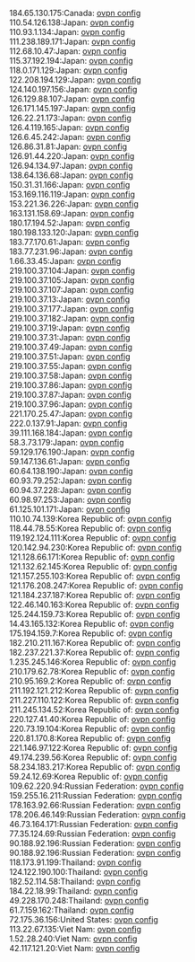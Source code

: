 184.65.130.175:Canada: [ovpn config](vpn/184_65_130_175.ovpn)  
110.54.126.138:Japan: [ovpn config](vpn/110_54_126_138.ovpn)  
110.93.1.134:Japan: [ovpn config](vpn/110_93_1_134.ovpn)  
111.238.189.171:Japan: [ovpn config](vpn/111_238_189_171.ovpn)  
112.68.10.47:Japan: [ovpn config](vpn/112_68_10_47.ovpn)  
115.37.192.194:Japan: [ovpn config](vpn/115_37_192_194.ovpn)  
118.0.171.129:Japan: [ovpn config](vpn/118_0_171_129.ovpn)  
122.208.194.129:Japan: [ovpn config](vpn/122_208_194_129.ovpn)  
124.140.197.156:Japan: [ovpn config](vpn/124_140_197_156.ovpn)  
126.129.88.107:Japan: [ovpn config](vpn/126_129_88_107.ovpn)  
126.171.145.197:Japan: [ovpn config](vpn/126_171_145_197.ovpn)  
126.22.21.173:Japan: [ovpn config](vpn/126_22_21_173.ovpn)  
126.4.119.165:Japan: [ovpn config](vpn/126_4_119_165.ovpn)  
126.6.45.242:Japan: [ovpn config](vpn/126_6_45_242.ovpn)  
126.86.31.81:Japan: [ovpn config](vpn/126_86_31_81.ovpn)  
126.91.44.220:Japan: [ovpn config](vpn/126_91_44_220.ovpn)  
126.94.134.97:Japan: [ovpn config](vpn/126_94_134_97.ovpn)  
138.64.136.68:Japan: [ovpn config](vpn/138_64_136_68.ovpn)  
150.31.31.166:Japan: [ovpn config](vpn/150_31_31_166.ovpn)  
153.169.116.119:Japan: [ovpn config](vpn/153_169_116_119.ovpn)  
153.221.36.226:Japan: [ovpn config](vpn/153_221_36_226.ovpn)  
163.131.158.69:Japan: [ovpn config](vpn/163_131_158_69.ovpn)  
180.17.194.52:Japan: [ovpn config](vpn/180_17_194_52.ovpn)  
180.198.133.120:Japan: [ovpn config](vpn/180_198_133_120.ovpn)  
183.77.170.61:Japan: [ovpn config](vpn/183_77_170_61.ovpn)  
183.77.231.96:Japan: [ovpn config](vpn/183_77_231_96.ovpn)  
1.66.33.45:Japan: [ovpn config](vpn/1_66_33_45.ovpn)  
219.100.37.104:Japan: [ovpn config](vpn/219_100_37_104.ovpn)  
219.100.37.105:Japan: [ovpn config](vpn/219_100_37_105.ovpn)  
219.100.37.107:Japan: [ovpn config](vpn/219_100_37_107.ovpn)  
219.100.37.13:Japan: [ovpn config](vpn/219_100_37_13.ovpn)  
219.100.37.177:Japan: [ovpn config](vpn/219_100_37_177.ovpn)  
219.100.37.182:Japan: [ovpn config](vpn/219_100_37_182.ovpn)  
219.100.37.19:Japan: [ovpn config](vpn/219_100_37_19.ovpn)  
219.100.37.31:Japan: [ovpn config](vpn/219_100_37_31.ovpn)  
219.100.37.49:Japan: [ovpn config](vpn/219_100_37_49.ovpn)  
219.100.37.51:Japan: [ovpn config](vpn/219_100_37_51.ovpn)  
219.100.37.55:Japan: [ovpn config](vpn/219_100_37_55.ovpn)  
219.100.37.58:Japan: [ovpn config](vpn/219_100_37_58.ovpn)  
219.100.37.86:Japan: [ovpn config](vpn/219_100_37_86.ovpn)  
219.100.37.87:Japan: [ovpn config](vpn/219_100_37_87.ovpn)  
219.100.37.96:Japan: [ovpn config](vpn/219_100_37_96.ovpn)  
221.170.25.47:Japan: [ovpn config](vpn/221_170_25_47.ovpn)  
222.0.137.91:Japan: [ovpn config](vpn/222_0_137_91.ovpn)  
39.111.168.184:Japan: [ovpn config](vpn/39_111_168_184.ovpn)  
58.3.73.179:Japan: [ovpn config](vpn/58_3_73_179.ovpn)  
59.129.176.190:Japan: [ovpn config](vpn/59_129_176_190.ovpn)  
59.147.136.61:Japan: [ovpn config](vpn/59_147_136_61.ovpn)  
60.64.138.190:Japan: [ovpn config](vpn/60_64_138_190.ovpn)  
60.93.79.252:Japan: [ovpn config](vpn/60_93_79_252.ovpn)  
60.94.37.228:Japan: [ovpn config](vpn/60_94_37_228.ovpn)  
60.98.97.253:Japan: [ovpn config](vpn/60_98_97_253.ovpn)  
61.125.101.171:Japan: [ovpn config](vpn/61_125_101_171.ovpn)  
110.10.74.139:Korea Republic of: [ovpn config](vpn/110_10_74_139.ovpn)  
118.44.78.55:Korea Republic of: [ovpn config](vpn/118_44_78_55.ovpn)  
119.192.124.111:Korea Republic of: [ovpn config](vpn/119_192_124_111.ovpn)  
120.142.94.230:Korea Republic of: [ovpn config](vpn/120_142_94_230.ovpn)  
121.128.66.171:Korea Republic of: [ovpn config](vpn/121_128_66_171.ovpn)  
121.132.62.145:Korea Republic of: [ovpn config](vpn/121_132_62_145.ovpn)  
121.157.255.103:Korea Republic of: [ovpn config](vpn/121_157_255_103.ovpn)  
121.176.208.247:Korea Republic of: [ovpn config](vpn/121_176_208_247.ovpn)  
121.184.237.187:Korea Republic of: [ovpn config](vpn/121_184_237_187.ovpn)  
122.46.140.163:Korea Republic of: [ovpn config](vpn/122_46_140_163.ovpn)  
125.244.159.73:Korea Republic of: [ovpn config](vpn/125_244_159_73.ovpn)  
14.43.165.132:Korea Republic of: [ovpn config](vpn/14_43_165_132.ovpn)  
175.194.159.7:Korea Republic of: [ovpn config](vpn/175_194_159_7.ovpn)  
182.210.211.167:Korea Republic of: [ovpn config](vpn/182_210_211_167.ovpn)  
182.237.221.37:Korea Republic of: [ovpn config](vpn/182_237_221_37.ovpn)  
1.235.245.146:Korea Republic of: [ovpn config](vpn/1_235_245_146.ovpn)  
210.179.62.78:Korea Republic of: [ovpn config](vpn/210_179_62_78.ovpn)  
210.95.169.2:Korea Republic of: [ovpn config](vpn/210_95_169_2.ovpn)  
211.192.121.212:Korea Republic of: [ovpn config](vpn/211_192_121_212.ovpn)  
211.227.110.122:Korea Republic of: [ovpn config](vpn/211_227_110_122.ovpn)  
211.245.134.52:Korea Republic of: [ovpn config](vpn/211_245_134_52.ovpn)  
220.127.41.40:Korea Republic of: [ovpn config](vpn/220_127_41_40.ovpn)  
220.73.19.104:Korea Republic of: [ovpn config](vpn/220_73_19_104.ovpn)  
220.81.170.8:Korea Republic of: [ovpn config](vpn/220_81_170_8.ovpn)  
221.146.97.122:Korea Republic of: [ovpn config](vpn/221_146_97_122.ovpn)  
49.174.239.56:Korea Republic of: [ovpn config](vpn/49_174_239_56.ovpn)  
58.234.183.217:Korea Republic of: [ovpn config](vpn/58_234_183_217.ovpn)  
59.24.12.69:Korea Republic of: [ovpn config](vpn/59_24_12_69.ovpn)  
109.62.220.94:Russian Federation: [ovpn config](vpn/109_62_220_94.ovpn)  
159.255.16.211:Russian Federation: [ovpn config](vpn/159_255_16_211.ovpn)  
178.163.92.66:Russian Federation: [ovpn config](vpn/178_163_92_66.ovpn)  
178.206.46.149:Russian Federation: [ovpn config](vpn/178_206_46_149.ovpn)  
46.73.164.171:Russian Federation: [ovpn config](vpn/46_73_164_171.ovpn)  
77.35.124.69:Russian Federation: [ovpn config](vpn/77_35_124_69.ovpn)  
90.188.92.196:Russian Federation: [ovpn config](vpn/90_188_92_196.ovpn)  
90.188.92.196:Russian Federation: [ovpn config](vpn/90_188_92_196.ovpn)  
118.173.91.199:Thailand: [ovpn config](vpn/118_173_91_199.ovpn)  
124.122.190.100:Thailand: [ovpn config](vpn/124_122_190_100.ovpn)  
182.52.114.58:Thailand: [ovpn config](vpn/182_52_114_58.ovpn)  
184.22.18.99:Thailand: [ovpn config](vpn/184_22_18_99.ovpn)  
49.228.170.248:Thailand: [ovpn config](vpn/49_228_170_248.ovpn)  
61.7.159.162:Thailand: [ovpn config](vpn/61_7_159_162.ovpn)  
72.175.36.156:United States: [ovpn config](vpn/72_175_36_156.ovpn)  
113.22.67.135:Viet Nam: [ovpn config](vpn/113_22_67_135.ovpn)  
1.52.28.240:Viet Nam: [ovpn config](vpn/1_52_28_240.ovpn)  
42.117.121.20:Viet Nam: [ovpn config](vpn/42_117_121_20.ovpn)  

